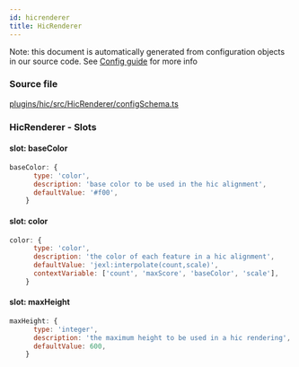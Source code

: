 ```yaml
---
id: hicrenderer
title: HicRenderer
---
```


Note: this document is automatically generated from configuration objects in our
source code. See [Config guide](/docs/config_guide) for more info

### Source file

[plugins/hic/src/HicRenderer/configSchema.ts](https://github.com/GMOD/jbrowse-components/blob/main/plugins/hic/src/HicRenderer/configSchema.ts)

### HicRenderer - Slots

#### slot: baseColor

```js
baseColor: {
      type: 'color',
      description: 'base color to be used in the hic alignment',
      defaultValue: '#f00',
    }
```

#### slot: color

```js
color: {
      type: 'color',
      description: 'the color of each feature in a hic alignment',
      defaultValue: 'jexl:interpolate(count,scale)',
      contextVariable: ['count', 'maxScore', 'baseColor', 'scale'],
    }
```

#### slot: maxHeight

```js
maxHeight: {
      type: 'integer',
      description: 'the maximum height to be used in a hic rendering',
      defaultValue: 600,
    }
```
